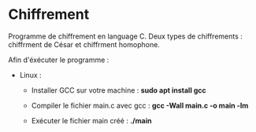 # Chiffrement
Programme de chiffrement en language C. Deux types de chiffrements : chiffrment de César et chiffrment homophone.

Afin d'éxécuter le programme :
- Linux :
  - Installer GCC sur votre machine :
  **sudo apt install gcc**
  
  - Compiler le fichier main.c avec gcc :
  **gcc -Wall main.c -o main -lm**
  
  - Exécuter le fichier main créé :
  **./main**
